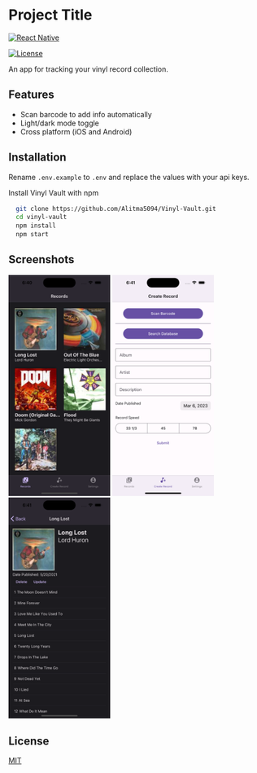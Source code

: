 # Project Title

<a href="https://reactnative.dev/" target="_new"><img src="https://img.shields.io/badge/React%20Native-v0.70.2-blue.svg" alt="React Native"></a>

<a href="https://opensource.org/licenses/MIT" target="_new"><img src="https://img.shields.io/badge/License-MIT-green.svg" alt="License"></a>

An app for tracking your vinyl record collection.

## Features

- Scan barcode to add info automatically
- Light/dark mode toggle
- Cross platform (iOS and Android)

## Installation

Rename `.env.example` to `.env` and replace the values with your api keys.

Install Vinyl Vault with npm

```bash
  git clone https://github.com/Alitma5094/Vinyl-Vault.git
  cd vinyl-vault
  npm install
  npm start
```

## Screenshots

<img src="./images/list_records.png" width="200">
<img src="./images/add_record.png" width="200">
<img src="./images/view_record.png" width="200">

## License

[MIT](https://choosealicense.com/licenses/mit/)
